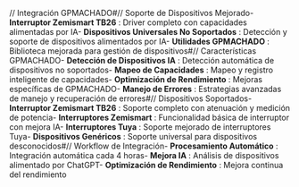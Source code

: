 // Integración GPMACHADO#// Soporte de Dispositivos Mejorado- **Interruptor Zemismart TB26** : Driver completo con capacidades alimentadas por IA- **Dispositivos Universales No Soportados** : Detección y soporte de dispositivos alimentados por IA- **Utilidades GPMACHADO** : Biblioteca mejorada para gestión de dispositivos#// Características GPMACHADO- **Detección de Dispositivos IA** : Detección automática de dispositivos no soportados- **Mapeo de Capacidades** : Mapeo y registro inteligente de capacidades- **Optimización de Rendimiento** : Mejoras específicas de GPMACHADO- **Manejo de Errores** : Estrategias avanzadas de manejo y recuperación de errores#// Dispositivos Soportados- **Interruptor Zemismart TB26** : Soporte completo con atenuación y medición de potencia- **Interruptores Zemismart** : Funcionalidad básica de interruptor con mejora IA- **Interruptores Tuya** : Soporte mejorado de interruptores Tuya- **Dispositivos Genéricos** : Soporte universal para dispositivos desconocidos#// Workflow de Integración- **Procesamiento Automático** : Integración automática cada 4 horas- **Mejora IA** : Análisis de dispositivos alimentado por ChatGPT- **Optimización de Rendimiento** : Mejora continua del rendimiento